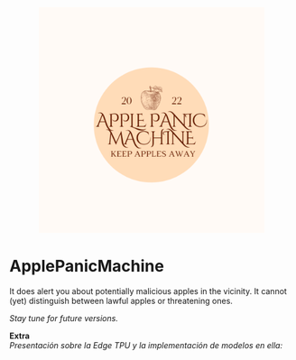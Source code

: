 
<p align="center">
<img width="400" height="400" src="/datos/APMLogo.png">
</p>  


# ApplePanicMachine


It does alert you about potentially malicious apples in the vicinity. It cannot (yet) distinguish between lawful apples or threatening ones. 

_Stay tune for future versions._



__Extra__   
_Presentación sobre la Edge TPU y la implementación de modelos en ella:_  
[](https://docs.google.com/presentation/d/1p_mAIIVx5xyQ_UkVcDQevtst1Gh_unBkOfQpVFQJQNw/edit?usp=sharing)  
